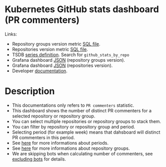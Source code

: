 <h1 id="kubernetes-ghstats-dashboard">Kubernetes GitHub stats dashboard (PR commenters)</h1>
<p>Links:</p>
<ul>
<li>Repository groups version metric <a href="https://github.com/cncf/devstats/blob/master/metrics/kubernetes/github_stats_by_repo_groups.sql" target="_blank">SQL file</a>.</li>
<li>Repositories version metric <a href="https://github.com/cncf/devstats/blob/master/metrics/kubernetes/github_stats_by_repos.sql" target="_blank">SQL file</a>.</li>
<li>TSDB <a href="https://github.com/cncf/devstats/blob/master/metrics/kubernetes/metrics.yaml" target="_blank">series definition</a>. Search for <code>github_stats_by_repo</code></li>
<li>Grafana dashboard <a href="https://github.com/cncf/devstats/blob/master/grafana/dashboards/kubernetes/github-stats-by-repository-group.json" target="_blank">JSON</a> (repository groups version).</li>
<li>Grafana dashboard <a href="https://github.com/cncf/devstats/blob/master/grafana/dashboards/kubernetes/github-stats-by-repository.json" target="_blank">JSON</a> (repositories version).</li>
<li>Developer <a href="https://github.com/cncf/devstats/blob/master/docs/dashboards/kubernetes/ghstats_devel.md" target="_blank">documentation</a>.</li>
</ul>
<h1 id="description">Description</h1>
<ul>
<li>This documentations only refers to <code>PR commenters</code> statistic.
<li>This dashboard shows the number of distinct PR commenters for a selected repository or repository group.</li>
<li>You can select multiple repositories or repository groups to stack them.</li>
<li>You can filter by repository or repository group and period.</li>
<li>Selecting period (for example week) means that dahsboard will distinct PR commenters in this period.</li>
<li>See <a href="https://github.com/cncf/devstats/blob/master/docs/periods.md" target="_blank">here</a> for more informations about periods.</li>
<li>See <a href="https://github.com/cncf/devstats/blob/master/docs/repository_groups.md" target="_blank">here</a> for more informations about repository groups.</li>
<li>We are skipping bots when calculating number of commenters, see <a href="https://github.com/cncf/devstats/blob/master/docs/excluding_bots.md" target="_blank">excluding bots</a> for details.</li>
</ul>

